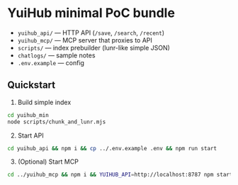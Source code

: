# YuiHub minimal PoC bundle

- `yuihub_api/` — HTTP API (`/save`, `/search`, `/recent`)
- `yuihub_mcp/` — MCP server that proxies to API
- `scripts/` — index prebuilder (lunr-like simple JSON)
- `chatlogs/` — sample notes
- `.env.example` — config

## Quickstart
1) Build simple index
```bash
cd yuihub_min
node scripts/chunk_and_lunr.mjs
```
2) Start API
```bash
cd yuihub_api && npm i && cp ../.env.example .env && npm run start
```
3) (Optional) Start MCP
```bash
cd ../yuihub_mcp && npm i && YUIHUB_API=http://localhost:8787 npm start
```
